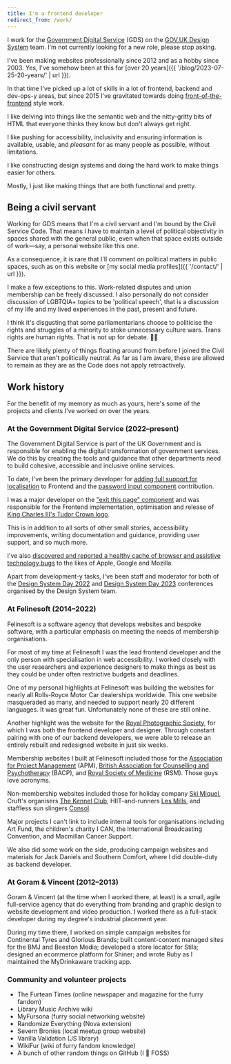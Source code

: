 ```yaml
---
title: I'm a frontend developer
redirect_from: /work/
---
```


I work for the [Government Digital Service](https://www.gov.uk/government/organisations/government-digital-service) (GDS) on the [GOV.UK Design System](http://design-system.service.gov.uk/) team. I'm not currently looking for a new role, please stop asking.

I've been making websites professionally since 2012 and as a hobby since 2003. Yes, I've somehow been at this for [over 20 years]({{ '/blog/2023-07-25-20-years/' | url }}).

In that time I've picked up a lot of skills in a lot of frontend, backend and dev-ops-y areas, but since 2015 I've gravitated towards doing [front-of-the-frontend](https://bradfrost.com/blog/post/front-of-the-front-end-and-back-of-the-front-end-web-development/) style work.

I like delving into things like the semantic web and the nitty-gritty bits of HTML that everyone thinks they know but don't always get right.

I like pushing for accessibility, inclusivity and ensuring information is available, usable, and _pleasant_ for as many people as possible, without limitations.

I like constructing design systems and doing the hard work to make things easier for others.

Mostly, I just like making things that are both functional and pretty.

## Being a civil servant

Working for GDS means that I'm a civil servant and I'm bound by the Civil Service Code. That means I have to maintain a level of political objectivity in spaces shared with the general public, even when that space exists outside of work—say, a personal website like this one.

As a consequence, it is rare that I'll comment on political matters in public spaces, such as on this website or [my social media profiles]({{ '/contact/' | url }}).

I make a few exceptions to this. Work-related disputes and union membership can be freely discussed. I also personally do not consider discussion of LGBTQIA+ topics to be 'political speech', that is a discussion of my life and my lived experiences in the past, present and future.

I think it's disgusting that some parliamentarians choose to politicise the rights and struggles of a minority to stoke unnecessary culture wars. Trans rights are human rights. That is not up for debate. 🏳️‍⚧️

There are likely plenty of things floating around from before I joined the Civil Service that aren't politically neutral. As far as I am aware, these are allowed to remain as they are as the Code does not apply retroactively.

## Work history

For the benefit of my memory as much as yours, here's some of the projects and clients I've worked on over the years.

### At the Government Digital Service (2022–present)

The Government Digital Service is part of the UK Government and is responsible for enabling the digital transformation of government services. We do this by creating the tools and guidance that other departments need to build cohesive, accessible and inclusive online services.

To date, I've been the primary developer for [adding full support for localisation](https://frontend.design-system.service.gov.uk/localise-govuk-frontend/#localise-gov-uk-frontend) to Frontend and the [password input component](https://design-system.service.gov.uk/components/password-input/) contribution.

I was a major developer on the ["exit this page" component](https://designnotes.blog.gov.uk/2023/08/14/exit-this-page-fast-with-the-design-systems-new-component/) and was responsible for the Frontend implementation, optimisation and release of [King Charles III's Tudor Crown logo](https://insidegovuk.blog.gov.uk/2024/02/19/updating-gov-uks-crown/).

This is in addition to all sorts of other small stories, accessibility improvements, writing documentation and guidance, providing user support, and so much more.

I've also [discovered and reported a healthy cache of browser and assistive technology bugs](https://github.com/alphagov/reported-bugs/issues?q=+is:issue+author:querkmachine) to the likes of Apple, Google and Mozilla.

Apart from development-y tasks, I've been staff and moderator for both of the [Design System Day 2022](https://design-system.service.gov.uk/community/design-system-day-2022/) and [Design System Day 2023](https://design-system.service.gov.uk/community/design-system-day-2023/) conferences organised by the Design System team.

### At Felinesoft (2014–2022)

Felinesoft is a software agency that develops websites and bespoke software, with a particular emphasis on meeting the needs of membership organisations.

For most of my time at Felinesoft I was the lead frontend developer and the only person with specialisation in web accessibility. I worked closely with the user researchers and experience designers to make things as best as they could be under often restrictive budgets and deadlines.

One of my personal highlights at Felinesoft was building the websites for nearly all Rolls-Royce Motor Car dealerships worldwide. This one website masqueraded as many, and needed to support nearly 20 different languages. It was great fun. Unfortunately none of these are still online.

Another highlight was the website for the [Royal Photographic Society](https://rps.org/), for which I was both the frontend developer and designer. Through constant pairing with one of our backend developers, we were able to release an entirely rebuilt and redesigned website in just six weeks.

Membership websites I built at Felinesoft included those for the [Association for Project Management](https://www.apm.org.uk/) (APM), [British Association for Counselling and Psychotherapy](https://www.bacp.co.uk/) (BACP), and [Royal Society of Medicine](https://www.rsm.ac.uk/) (RSM). Those guys love acronyms.

Non-membership websites included those for holiday company [Ski Miquel](https://www.skimiquel.co.uk/), Cruft's organisers [The Kennel Club](https://www.thekennelclub.org.uk/), HIIT-and-runners [Les Mills](https://www.lesmills.com/), and staffless sun slingers [Consol](https://www.consol.eu/).

Major projects I can't link to include internal tools for organisations including Art Fund, the children's charity I CAN, the International Broadcasting Convention, and Macmillan Cancer Support.

We also did some work on the side, producing campaign websites and materials for Jack Daniels and Southern Comfort, where I did double-duty as backend developer.

### At Goram & Vincent (2012–2013)

Goram & Vincent (at the time when I worked there, at least) is a small, agile full-service agency that do everything from branding and graphic design to website development and video production. I worked there as a full-stack developer during my degree's industrial placement year.

During my time there, I worked on simple campaign websites for Continental Tyres and Glorious Brands; built content-content managed sites for the BMJ and Beeston Media; developed a store locator for Stila; designed an ecommerce platform for Shiner; and wrote Ruby as I maintained the MyDrinkaware tracking app.

### Community and volunteer projects

- The Furtean Times (online newspaper and magazine for the furry fandom)
- Library Music Archive wiki
- MyFursona (furry social networking website)
- Randomize Everything (Nova extension)
- Severn Bronies (local meetup group website)
- Vanilla Validation (JS library)
- WikiFur (wiki of furry fandom knowledge)
- A bunch of other random things on GitHub (I 💚 FOSS)
